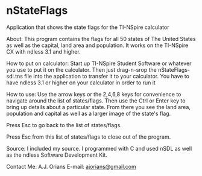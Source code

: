 nStateFlags
=========

Application that shows the state flags for the TI-NSpire calculator

About:
This program contains the flags for all 50 states of The United States as well as the capital, land area and population.  It works on the TI-NSpire CX with ndless 3.1 and higher.

How to put on calculator:
Start up TI-NSpire Student Software or whatever you use to put it on the calculator.  Then just drag-n-srop the nStateFlags-sdl.tns file into the application to transfer it to your calculator.  You have to have ndless 3.1 or higher on your calculator in order to run it

How to use:
Use the arrow keys or the 2,4,6,8 keys for convenience to navigate around the list of states/flags.  Then use the Ctrl or Enter key to bring up details about a particular state.  From there you see the land area, population and capital as well as a larger image of the state's flag.

Press Esc to go back to the list of states/flags.

Press Esc from this list of states/flags to close out of the program.

Source:
I included my source.  I programmed with C and used nSDL as well as the ndless Software Development Kit.

Contact Me:
A.J. Orians
E-mail: ajorians@gmail.com


